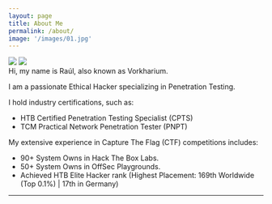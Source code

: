 ```yaml
---
layout: page
title: About Me
permalink: /about/
image: '/images/01.jpg'
---
```

<div class="gallery-box">
  <div class="gallery">
    <img src="{{site.baseurl}}/images/CPTS.png">
    <img src="{{site.baseurl}}/images/PNPT.png">
  </div>
</div>
Hi, my name is Raúl, also known as Vorkharium. 

I am a passionate Ethical Hacker specializing in Penetration Testing. 

I hold industry certifications, such as:
- HTB Certified Penetration Testing Specialist (CPTS)
- TCM Practical Network Penetration Tester (PNPT)

My extensive experience in Capture The Flag (CTF) competitions includes:
- 90+ System Owns in Hack The Box Labs.
- 50+ System Owns in OffSec Playgrounds.
- Achieved HTB Elite Hacker rank (Highest Placement: 169th Worldwide (Top 0.1%) | 17th in Germany)
<hr>